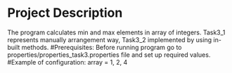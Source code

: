 # Project Description
The program calculates min and max elements in array of integers. 
Task3_1 represents manually arrangement way, Task3_2 implemented by using in-built methods.
#Prerequisites: 
Before running program go to properties/properties_task3.properties file and set up required values.
#Example of configuration: 
array = 1, 2, 4
